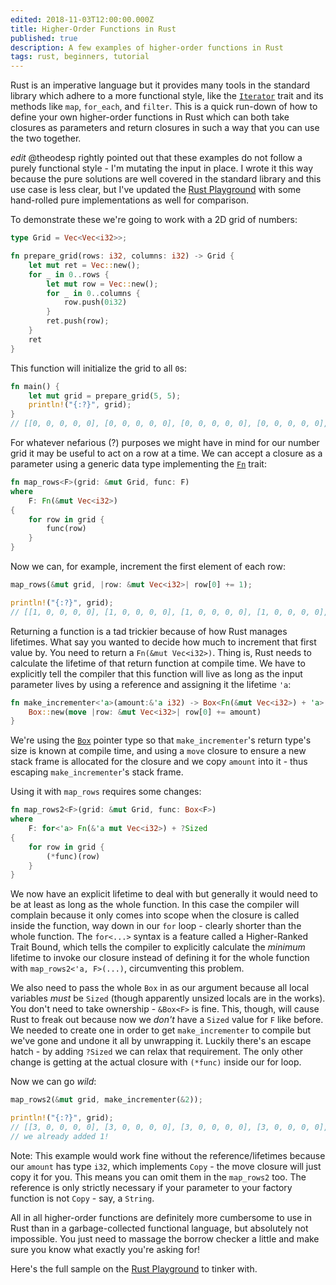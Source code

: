 ```yaml
---
edited: 2018-11-03T12:00:00.000Z
title: Higher-Order Functions in Rust
published: true
description: A few examples of higher-order functions in Rust
tags: rust, beginners, tutorial
---
```

Rust is an imperative language but it provides many tools in the standard library which adhere to a more functional style, like the [`Iterator`](https://doc.rust-lang.org/std/iter/trait.Iterator.html) trait and its methods like `map`, `for_each`, and `filter`.  This is a quick run-down of how to define your own higher-order functions in Rust which can both take closures as parameters and return closures in such a way that you can use the two together.

*edit* @theodesp rightly pointed out that these examples do not follow a purely functional style - I'm mutating the input in place.  I wrote it this way because the pure solutions are well covered in the standard library and this use case is less clear, but I've updated the [Rust Playground](https://play.integer32.com/?version=stable&mode=debug&edition=2015&gist=8639706958a3b51389474b328331d9d8) with some hand-rolled pure implementations as well for comparison.

To demonstrate these we're going to work with a 2D grid of numbers:

```rust
type Grid = Vec<Vec<i32>>;

fn prepare_grid(rows: i32, columns: i32) -> Grid {
    let mut ret = Vec::new();
    for _ in 0..rows {
        let mut row = Vec::new();
        for _ in 0..columns {
            row.push(0i32)
        }
        ret.push(row);
    }
    ret
}
```

This function will initialize the grid to all `0`s:

```rust
fn main() {
    let mut grid = prepare_grid(5, 5);
    println!("{:?}", grid);
}
// [[0, 0, 0, 0, 0], [0, 0, 0, 0, 0], [0, 0, 0, 0, 0], [0, 0, 0, 0, 0], [0, 0, 0, 0, 0]]
```

For whatever nefarious (?) purposes we might have in mind for our number grid it may be useful to act on a row at a time.  We can accept a closure as a parameter using a generic data type implementing the [`Fn`](https://doc.rust-lang.org/std/ops/trait.Fn.html) trait:

```rust
fn map_rows<F>(grid: &mut Grid, func: F)
where
    F: Fn(&mut Vec<i32>)
{
    for row in grid {
        func(row)
    }
}
```

Now we can, for example, increment the first element of each row:

```rust
map_rows(&mut grid, |row: &mut Vec<i32>| row[0] += 1);

println!("{:?}", grid);
// [[1, 0, 0, 0, 0], [1, 0, 0, 0, 0], [1, 0, 0, 0, 0], [1, 0, 0, 0, 0], [1, 0, 0, 0, 0]]
```

Returning a function is a tad trickier because of how Rust manages lifetimes.  What say you wanted to decide how much to increment that first value by.  You need to return a `Fn(&mut Vec<i32>)`.  Thing is, Rust needs to calculate the lifetime of that return function at compile time.  We have to explicitly tell the compiler that this function will live as long as the input parameter lives by using a reference and assigning it the lifetime `'a`:

```rust
fn make_incrementer<'a>(amount:&'a i32) -> Box<Fn(&mut Vec<i32>) + 'a> {
    Box::new(move |row: &mut Vec<i32>| row[0] += amount)
}
```

We're using the [`Box`](https://doc.rust-lang.org/std/boxed/index.html) pointer type so that `make_incrementer`'s return type's size is known at compile time, and using a `move` closure to ensure a new stack frame is allocated for the closure and we copy `amount` into it - thus escaping `make_incrementer`'s stack frame.

Using it with `map_rows` requires some changes:

```rust
fn map_rows2<F>(grid: &mut Grid, func: Box<F>)
where
    F: for<'a> Fn(&'a mut Vec<i32>) + ?Sized
{
    for row in grid {
        (*func)(row)
    }
}
```
We now have an explicit lifetime to deal with but generally it would need to be at least as long as the whole function.  In this case the compiler will complain because it only comes into scope when the closure is called inside the function, way down in our `for` loop - clearly shorter than the whole function.  The `for<...>` syntax is a feature called a Higher-Ranked Trait Bound, which tells the compiler to explicitly calculate the *minimum* lifetime to invoke our closure instead of defining it for the whole function with `map_rows2<'a, F>(...)`, circumventing this problem.

We also need to pass the whole `Box` in as our argument because all local variables *must* be `Sized` (though apparently unsized locals are in the works).  You don't need to take ownership - `&Box<F>` is fine.  This, though, will cause Rust to freak out because now we *don't* have a `Sized` value for `F` like before.  We needed to create one in order to get `make_incrementer` to compile but we've gone and undone it all by unwrapping it.  Luckily there's an escape hatch - by adding `?Sized` we can relax that requirement.  The only other change is getting at the actual closure with `(*func)` inside our for loop.

Now we can go *wild*:

```rust
map_rows2(&mut grid, make_incrementer(&2));

println!("{:?}", grid);
// [[3, 0, 0, 0, 0], [3, 0, 0, 0, 0], [3, 0, 0, 0, 0], [3, 0, 0, 0, 0], [3, 0, 0, 0, 0]]
// we already added 1!
```

Note: This example would work fine without the reference/lifetimes because our `amount` has type `i32`, which implements `Copy` - the move closure will just copy it for you.  This means you can omit them in the `map_rows2` too.  The reference is only strictly necessary if your parameter to your factory function is not `Copy` - say, a `String`.


All in all higher-order functions are definitely more cumbersome to use in Rust than in a garbage-collected functional language, but absolutely not impossible.  You just need to massage the borrow checker a little and make sure you know what exactly you're asking for!

Here's the full sample on the [Rust Playground](https://play.integer32.com/?version=stable&mode=debug&edition=2015&gist=8639706958a3b51389474b328331d9d8) to tinker with.
